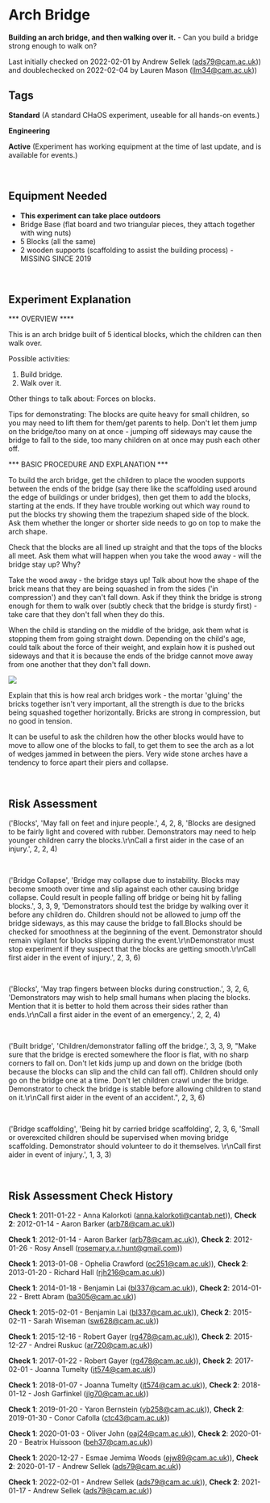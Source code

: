 # Arch Bridge

**Building an arch bridge, and then walking over it.** - Can you build a bridge strong enough to walk on?

Last initially checked on 2022-02-01 by Andrew Sellek (ads79@cam.ac.uk)) and doublechecked on 2022-02-04 by Lauren Mason (llm34@cam.ac.uk))

## Tags
<!--- Start Tags (DO NOT REMOVE THIS COMMENT) --->

**Standard** (A standard CHaOS experiment, useable for all hands-on events.)

**Engineering**

**Active** (Experiment has working equipment at the time of last update, and is available for events.)
<!--- End Tags (DO NOT REMOVE THIS COMMENT) --->

<br/>

## Equipment Needed 
- **This experiment can take place outdoors**
- Bridge Base (flat board and two triangular pieces, they attach together with wing nuts)
- 5 Blocks (all the same)
- 2 wooden supports (scaffolding to assist the building process) - MISSING SINCE 2019

<br/>

## Experiment Explanation 

*** OVERVIEW ****

This is an arch bridge built of 5 identical blocks, which the children can then walk over.

Possible activities:
1. Build bridge.
2. Walk over it.

Other things to talk about:
Forces on blocks.

Tips for demonstrating:
The blocks are quite heavy for small children, so you may need to lift them for them/get parents to help. Don't let them jump on the bridge/too many on at once - jumping off sideways may cause the bridge to fall to the side, too many children on at once may push each other off.

*** BASIC PROCEDURE AND EXPLANATION ***

To build the arch bridge, get the children to place the wooden supports between the ends of the bridge (say there like the scaffolding used around the edge of buildings or under bridges), then get them to add the blocks, starting at the ends. If they have trouble working out which way round to put the blocks try showing them the trapezium shaped side of the block. Ask them whether the longer or shorter side needs to go on top to make the arch shape.

Check that the blocks are all lined up straight and that the tops of the blocks all meet. Ask them what will happen when you take the wood away - will the bridge stay up? Why?

Take the wood away - the bridge stays up! Talk about how the shape of the brick means that they are being squashed in from the sides ('in compression') and they can't fall down. Ask if they think the bridge is strong enough for them to walk over (subtly check that the bridge is sturdy first) - take care that they don't fall when they do this.

When the child is standing on the middle of the bridge, ask them what is stopping them from going straight down. Depending on the child's age, could talk about the force of their weight, and explain how it is pushed out sideways and that it is because the ends of the bridge cannot move away from one another that they don't fall down.

![](http://old.chaosscience.org.uk/sites/default/files/archloading.jpg)

Explain that this is how real arch bridges work - the mortar 'gluing' the bricks together isn't very important, all the strength is due to the bricks being squashed together horizontally. Bricks are strong in compression, but no good in tension.

It can be useful to ask the children how the other blocks would have to move to allow one of the blocks to fall, to get them to see the arch as a lot of wedges jammed in between the piers. Very wide stone arches have a tendency to force apart their piers and collapse.

<br/>

## Risk Assessment

('Blocks', 'May fall on feet and injure people.', 4, 2, 8, 'Blocks are designed to be fairly light and covered with rubber. Demonstrators may need to help younger children carry the blocks.\r\nCall a first aider in the case of an injury.', 2, 2, 4)

<br/>

('Bridge Collapse', 'Bridge may collapse due to instability. Blocks may become smooth over time and slip against each other causing bridge collapse. Could result in people falling off bridge or being hit by falling blocks.', 3, 3, 9, 'Demonstrators should test the bridge by walking over it before any children do. Children should not be allowed to jump off the bridge sideways, as this may cause the bridge to fall.Blocks should be checked for smoothness at the beginning of the event. Demonstrator should remain vigilant for blocks slipping during the event.\r\nDemonstrator must stop experiment if they suspect that the blocks are getting smooth.\r\nCall first aider in the event of injury.', 2, 3, 6)

<br/>

('Blocks', 'May trap fingers between blocks during construction.', 3, 2, 6, 'Demonstrators may wish to help small humans when placing the blocks. Mention that it is better to hold them across their sides rather than ends.\r\nCall a first aider in the event of an emergency.', 2, 2, 4)

<br/>

('Built bridge', 'Children/demonstrator falling off the bridge.', 3, 3, 9, "Make sure that the bridge is erected somewhere the floor is flat, with no sharp corners to fall on. Don't let kids jump up and down on the bridge (both because the blocks can slip and the child can fall off). Children should only go on the bridge one at a time. Don't let children crawl under the bridge. Demonstrator to check the bridge is stable before allowing children to stand on it.\r\nCall first aider in the event of an accident.", 2, 3, 6)

<br/>

('Bridge scaffolding', 'Being hit by carried bridge scaffolding', 2, 3, 6, 'Small or overexcited children should be supervised when moving bridge scaffolding. Demonstrator should volunteer to do it themselves. \r\nCall first aider in event of injury.', 1, 3, 3)

<br/>

## Risk Assessment Check History 

**Check 1**: 2011-01-22 - Anna Kalorkoti (anna.kalorkoti@cantab.net)), **Check 2**: 2012-01-14 - Aaron Barker (arb78@cam.ac.uk))

**Check 1**: 2012-01-14 - Aaron Barker (arb78@cam.ac.uk)), **Check 2**: 2012-01-26 - Rosy Ansell (rosemary.a.r.hunt@gmail.com))

**Check 1**: 2013-01-08 - Ophelia Crawford (oc251@cam.ac.uk)), **Check 2**: 2013-01-20 - Richard Hall (rjh216@cam.ac.uk))

**Check 1**: 2014-01-18 - Benjamin Lai (bl337@cam.ac.uk)), **Check 2**: 2014-01-22 - Brett Abram (ba305@cam.ac.uk))

**Check 1**: 2015-02-01 - Benjamin Lai (bl337@cam.ac.uk)), **Check 2**: 2015-02-11 - Sarah Wiseman (sw628@cam.ac.uk))

**Check 1**: 2015-12-16 - Robert Gayer (rg478@cam.ac.uk)), **Check 2**: 2015-12-27 - Andrei Ruskuc (ar720@cam.ac.uk))

**Check 1**: 2017-01-22 - Robert Gayer (rg478@cam.ac.uk)), **Check 2**: 2017-02-01 - Joanna Tumelty (jt574@cam.ac.uk))

**Check 1**: 2018-01-07 - Joanna Tumelty (jt574@cam.ac.uk)), **Check 2**: 2018-01-12 - Josh Garfinkel (jlg70@cam.ac.uk))

**Check 1**: 2019-01-20 - Yaron Bernstein (yb258@cam.ac.uk)), **Check 2**: 2019-01-30 - Conor Cafolla (ctc43@cam.ac.uk))

**Check 1**: 2020-01-03 - Oliver John (oaj24@cam.ac.uk)), **Check 2**: 2020-01-20 - Beatrix Huissoon (beh37@cam.ac.uk))

**Check 1**: 2020-12-27 - Esmae Jemima Woods (ejw89@cam.ac.uk)), **Check 2**: 2020-01-17 - Andrew Sellek (ads79@cam.ac.uk))

**Check 1**: 2022-02-01 - Andrew Sellek (ads79@cam.ac.uk)), **Check 2**: 2021-01-17 - Andrew Sellek (ads79@cam.ac.uk))